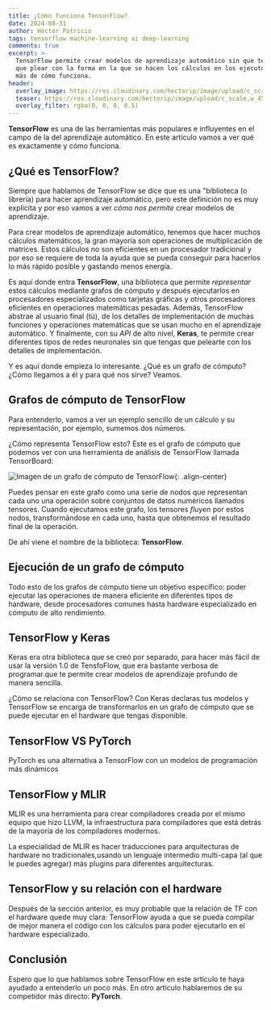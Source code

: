 ```yaml
---
title: ¿Cómo funciona TensorFlow?
date: 2024-08-31
author: Héctor Patricio
tags: tensorflow machine-learning ai deep-learning
comments: true
excerpt: >-
  TensorFlow permite crear modelos de aprendizaje automático sin que te tengas
  que plear con la forma en la que se hacen los cálculos en los ejecutores. Hablemos
  más de cómo funciona.
header:
  overlay_image: https://res.cloudinary.com/hectorip/image/upload/c_scale,w_1450/v1725143057/gabriel-izgi-cfQEO_1S0Rs-unsplash_ihiase.jpg
  teaser: https://res.cloudinary.com/hectorip/image/upload/c_scale,w_450/v1725143057/gabriel-izgi-cfQEO_1S0Rs-unsplash_ihiase.jpg
  overlay_filter: rgba(0, 0, 0, 0.5)
---
```


**TensorFlow** es una de las herramientas más populares e influyentes
en el campo de la del aprendizaje automático. En este artículo vamos a ver
qué es exactamente y cómo funciona.

## ¿Qué es TensorFlow?

Siempre que hablamos de TensorFlow se dice que es una "biblioteca (o librería)
para hacer aprendizaje automático, pero este definición no es muy
explícita y por eso vamos a ver _cómo nos permite_ crear modelos de
aprendizaje.

Para crear modelos de aprendizaje automático, tenemos que hacer muchos cálculos
matemáticos, la gran mayoría son operaciones de multiplicación de matrices.
Estos cálculos no son eficientes en un procesador tradicional y por eso se
requiere de toda la ayuda que se pueda conseguir para hacerlos lo más rápido
posible y gastando menos energía.

Es aquí donde entra **TensorFlow**, una biblioteca que permite _representar_ estos
cálculos mediante grafos de cómputo y después ejecutarlos en procesadores
especializados como tarjetas gráficas y otros procesadores eficientes en
operaciones matemáticas pesadas. Además, TensorFlow abstrae al usuario final (tú),
de los detalles de implementación de muchas funciones y operaciones matemáticas
que se usan mucho en el aprendizaje automático. Y finalmente, con su _API_ de alto
nivel, **Keras**, te permite crear diferentes tipos de redes neuronales sin
que tengas que pelearte con los detalles de implementación.

Y es aquí donde empieza lo interesante. ¿Qué es un grafo de cómputo? ¿Cómo
llegamos a él y para qué nos sirve? Veamos.

## Grafos de cómputo de TensorFlow

Para entenderlo, vamos a ver un ejemplo sencillo de un cálculo y su
representación, por ejemplo, sumemos dos números.

¿Cómo representa TensorFlow esto? Este es el grafo de cómputo que podemos ver con
una herramienta de análisis de TensorFlow llamada TensorBoard:

![Imagen de un grafo de cómputo de TensorFlow](https://res.cloudinary.com/hectorip/image/upload/c_scale,w_250/v1726379906/Screenshot_2024-09-14_at_23.53.34_1_izykn5.png){: .align-center}

Puedes pensar en este grafo como una serie de nodos que representan cada uno
una operación sobre conjuntos de datos numéricos llamados tensores. Cuando
ejecutamos este grafo, los tensores _fluyen_ por estos nodos, transformándose
en cada uno, hasta que obtenemos el resultado final de la operación.

De ahí viene el nombre de la biblioteca: **TensorFlow**.

## Ejecución de un grafo de cómputo

Todo esto de los grafos de cómputo tiene un objetivo específico: poder ejecutar
las operaciones de manera eficiente en diferentes tipos de hardware, desde
procesadores comunes hasta hardware especializado en cómputo de alto
rendimiento.

## TensorFlow y Keras

Keras era otra biblioteca que se creó por separado, para hacer más fácil de usar la versión 1.0 de TensfoFlow, que era bastante verbosa de programar.que te permite crear modelos de aprendizaje profundo de manera sencilla.

¿Cómo se relaciona con TensorFlow? Con Keras declaras tus modelos y TensorFlow se encarga de
transformarlos en un grafo de cómputo que se puede ejecutar en el hardware que tengas disponible.

## TensorFlow VS PyTorch

PyTorch es una alternativa a TensorFlow con un modelos de programación más dinámicos

## TensorFlow y MLIR

MLIR es una herramienta para crear compiladores creada por el mismo equipo
que hizo LLVM, la infraestructura para compiladores que está detrás de
la mayoría de los compiladores modernos.

La especialidad de MLIR es hacer traducciones para arquitecturas de hardware no
tradicionales,usando un lenguaje intermedio multi-capa (al que le puedes agregar)
más plugins para diferentes arquitecturas.

## TensorFlow y su relación con el hardware

Después de la sección anterior, es muy probable que la relación de TF con el hardware quede muy clara: TensorFlow ayuda a que se pueda compilar de mejor manera el código con los cálculos
para poder ejecutarlo en el hardware especializado.

## Conclusión

Espero que lo que hablamos sobre TensorFlow en este artículo te haya ayudado
a entenderlo un poco más. En otro artículo hablaremos de su competidor más directo: **PyTorch**.
